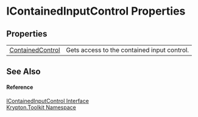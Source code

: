 # IContainedInputControl Properties




## Properties
<table>
<tr>
<td><a href="73d505b7-437e-1ebb-4002-852d1c075089.md">ContainedControl</a></td>
<td>Gets access to the contained input control.</td></tr>
</table>

## See Also


#### Reference
<a href="e5e776e0-3d53-4472-0f7e-1158a7082419.md">IContainedInputControl Interface</a>  
<a href="79d2eac2-21f4-54ff-7552-b20c33c30600.md">Krypton.Toolkit Namespace</a>  

